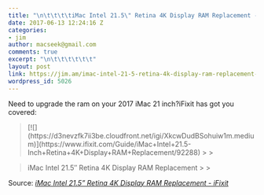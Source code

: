 ```yaml
---
title: "\n\t\t\t\tiMac Intel 21.5\" Retina 4K Display RAM Replacement - iFixit\t\t"
date: 2017-06-13 12:24:16 Z
categories:
- jim
author: macseek@gmail.com
comments: true
excerpt: "\n\t\t\t\t\t\t"
layout: post
link: https://jim.am/imac-intel-21-5-retina-4k-display-ram-replacement-ifixit/
wordpress_id: 5026
---
```


Need to upgrade the ram on your 2017 iMac 21 inch?iFixit has got you covered:




<blockquote>[![](https://d3nevzfk7ii3be.cloudfront.net/igi/XkcwDudBSohuiw1m.medium)](https://www.ifixit.com/Guide/iMac+Intel+21.5-Inch+Retina+4K+Display+RAM+Replacement/92288)
> 
> </blockquote>




<blockquote>iMac Intel 21.5″ Retina 4K Display RAM Replacement
> 
> </blockquote>




Source: _[iMac Intel 21.5” Retina 4K Display RAM Replacement - iFixit](https://www.ifixit.com/Guide/iMac+Intel+21.5-Inch+Retina+4K+Display+RAM+Replacement/92288)_


		
